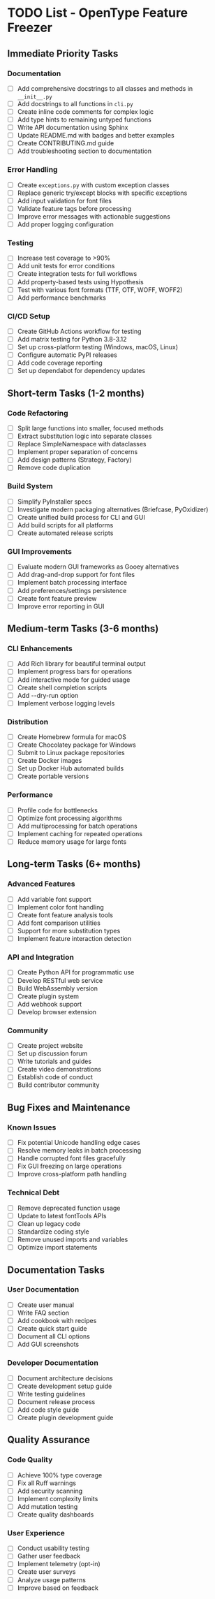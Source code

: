 # TODO List - OpenType Feature Freezer

## Immediate Priority Tasks

### Documentation
- [ ] Add comprehensive docstrings to all classes and methods in `__init__.py`
- [ ] Add docstrings to all functions in `cli.py`
- [ ] Create inline code comments for complex logic
- [ ] Add type hints to remaining untyped functions
- [ ] Write API documentation using Sphinx
- [ ] Update README.md with badges and better examples
- [ ] Create CONTRIBUTING.md guide
- [ ] Add troubleshooting section to documentation

### Error Handling
- [ ] Create `exceptions.py` with custom exception classes
- [ ] Replace generic try/except blocks with specific exceptions
- [ ] Add input validation for font files
- [ ] Validate feature tags before processing
- [ ] Improve error messages with actionable suggestions
- [ ] Add proper logging configuration

### Testing
- [ ] Increase test coverage to >90%
- [ ] Add unit tests for error conditions
- [ ] Create integration tests for full workflows
- [ ] Add property-based tests using Hypothesis
- [ ] Test with various font formats (TTF, OTF, WOFF, WOFF2)
- [ ] Add performance benchmarks

### CI/CD Setup
- [ ] Create GitHub Actions workflow for testing
- [ ] Add matrix testing for Python 3.8-3.12
- [ ] Set up cross-platform testing (Windows, macOS, Linux)
- [ ] Configure automatic PyPI releases
- [ ] Add code coverage reporting
- [ ] Set up dependabot for dependency updates

## Short-term Tasks (1-2 months)

### Code Refactoring
- [ ] Split large functions into smaller, focused methods
- [ ] Extract substitution logic into separate classes
- [ ] Replace SimpleNamespace with dataclasses
- [ ] Implement proper separation of concerns
- [ ] Add design patterns (Strategy, Factory)
- [ ] Remove code duplication

### Build System
- [ ] Simplify PyInstaller specs
- [ ] Investigate modern packaging alternatives (Briefcase, PyOxidizer)
- [ ] Create unified build process for CLI and GUI
- [ ] Add build scripts for all platforms
- [ ] Create automated release scripts

### GUI Improvements
- [ ] Evaluate modern GUI frameworks as Gooey alternatives
- [ ] Add drag-and-drop support for font files
- [ ] Implement batch processing interface
- [ ] Add preferences/settings persistence
- [ ] Create font feature preview
- [ ] Improve error reporting in GUI

## Medium-term Tasks (3-6 months)

### CLI Enhancements
- [ ] Add Rich library for beautiful terminal output
- [ ] Implement progress bars for operations
- [ ] Add interactive mode for guided usage
- [ ] Create shell completion scripts
- [ ] Add --dry-run option
- [ ] Implement verbose logging levels

### Distribution
- [ ] Create Homebrew formula for macOS
- [ ] Create Chocolatey package for Windows
- [ ] Submit to Linux package repositories
- [ ] Create Docker images
- [ ] Set up Docker Hub automated builds
- [ ] Create portable versions

### Performance
- [ ] Profile code for bottlenecks
- [ ] Optimize font processing algorithms
- [ ] Add multiprocessing for batch operations
- [ ] Implement caching for repeated operations
- [ ] Reduce memory usage for large fonts

## Long-term Tasks (6+ months)

### Advanced Features
- [ ] Add variable font support
- [ ] Implement color font handling
- [ ] Create font feature analysis tools
- [ ] Add font comparison utilities
- [ ] Support for more substitution types
- [ ] Implement feature interaction detection

### API and Integration
- [ ] Create Python API for programmatic use
- [ ] Develop RESTful web service
- [ ] Build WebAssembly version
- [ ] Create plugin system
- [ ] Add webhook support
- [ ] Develop browser extension

### Community
- [ ] Create project website
- [ ] Set up discussion forum
- [ ] Write tutorials and guides
- [ ] Create video demonstrations
- [ ] Establish code of conduct
- [ ] Build contributor community

## Bug Fixes and Maintenance

### Known Issues
- [ ] Fix potential Unicode handling edge cases
- [ ] Resolve memory leaks in batch processing
- [ ] Handle corrupted font files gracefully
- [ ] Fix GUI freezing on large operations
- [ ] Improve cross-platform path handling

### Technical Debt
- [ ] Remove deprecated function usage
- [ ] Update to latest fontTools APIs
- [ ] Clean up legacy code
- [ ] Standardize coding style
- [ ] Remove unused imports and variables
- [ ] Optimize import statements

## Documentation Tasks

### User Documentation
- [ ] Create user manual
- [ ] Write FAQ section
- [ ] Add cookbook with recipes
- [ ] Create quick start guide
- [ ] Document all CLI options
- [ ] Add GUI screenshots

### Developer Documentation
- [ ] Document architecture decisions
- [ ] Create development setup guide
- [ ] Write testing guidelines
- [ ] Document release process
- [ ] Add code style guide
- [ ] Create plugin development guide

## Quality Assurance

### Code Quality
- [ ] Achieve 100% type coverage
- [ ] Fix all Ruff warnings
- [ ] Add security scanning
- [ ] Implement complexity limits
- [ ] Add mutation testing
- [ ] Create quality dashboards

### User Experience
- [ ] Conduct usability testing
- [ ] Gather user feedback
- [ ] Implement telemetry (opt-in)
- [ ] Create user surveys
- [ ] Analyze usage patterns
- [ ] Improve based on feedback